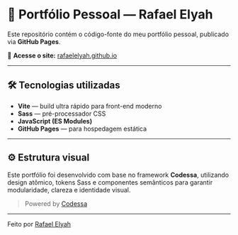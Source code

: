 # 🎨 Portfólio Pessoal — Rafael Elyah

Este repositório contém o código-fonte do meu portfólio pessoal, publicado via **GitHub Pages**.

🔗 **Acesse o site:** [rafaelelyah.github.io](https://rafaelelyah.github.io)

---

## 🛠️ Tecnologias utilizadas

- **Vite** — build ultra rápido para front-end moderno  
- **Sass** — pré-processador CSS  
- **JavaScript (ES Modules)**  
- **GitHub Pages** — para hospedagem estática

---

## ⚙️ Estrutura visual

Este portfólio foi desenvolvido com base no framework **Codessa**, utilizando design atômico, tokens Sass e componentes semânticos para garantir modularidade, clareza e identidade visual.

> Powered by [Codessa](https://github.com/rafaelelyah/codessa)

---

Feito por [Rafael Elyah](https://github.com/rafaelelyah)
